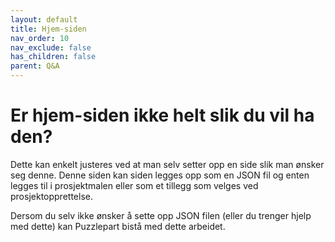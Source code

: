 ```yaml
---
layout: default
title: Hjem-siden
nav_order: 10
nav_exclude: false
has_children: false
parent: Q&A
---
```




# Er hjem-siden ikke helt slik du vil ha den?

Dette kan enkelt justeres ved at man selv setter opp en side slik man ønsker seg denne.
Denne siden kan siden legges opp som en JSON fil og enten legges til i prosjektmalen eller som et tillegg som velges ved prosjektopprettelse.
 
Dersom du selv ikke ønsker å sette opp JSON filen (eller du trenger hjelp med dette) kan Puzzlepart bistå med dette arbeidet.
